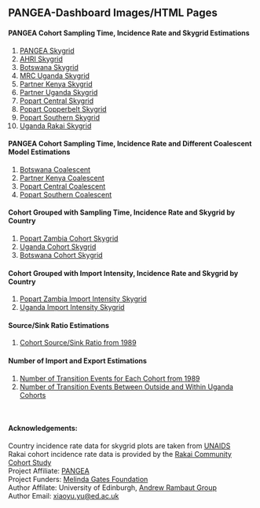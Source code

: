## PANGEA-Dashboard Images/HTML Pages

#### PANGEA Cohort Sampling Time, Incidence Rate and Skygrid Estimations

1. [PANGEA Skygrid](https://xiaoyu518.github.io/PANGEA_Skygrid.html)
2. [AHRI Skygrid](https://xiaoyu518.github.io/AHRI_Skygrid.html)
3. [Botswana Skygrid](https://xiaoyu518.github.io/Botswana_Skygrid.html)
4. [MRC Uganda Skygrid](https://xiaoyu518.github.io/MRCUganda_Skygrid.html)
5. [Partner Kenya Skygrid](https://xiaoyu518.github.io/PartnerKenya_Skygrid.html)
6. [Partner Uganda Skygrid](https://xiaoyu518.github.io/PartnerUganda_Skygrid.html)
7. [Popart Central Skygrid](https://xiaoyu518.github.io/PopartCentral_Skygrid.html)
8. [Popart Copperbelt Skygrid](https://xiaoyu518.github.io/PopartCopperbelt_Skygrid.html)
9. [Popart Southern Skygrid](https://xiaoyu518.github.io/PopartSouthern_Skygrid.html)
10. [Uganda Rakai Skygrid](https://xiaoyu518.github.io/UgandaRakai_Skygrid.html)

#### PANGEA Cohort Sampling Time, Incidence Rate and Different Coalescent Model Estimations

1. [Botswana Coalescent](https://xiaoyu518.github.io/Botswana_Coalescent.html)
2. [Partner Kenya Coalescent](https://xiaoyu518.github.io/PartnerKenya_Coalescent.html)
3. [Popart Central Coalescent](https://xiaoyu518.github.io/PopartCentral_Coalescent.html)
4. [Popart Southern Coalescent](https://xiaoyu518.github.io/PopartSouthern_Coalescent.html)

#### Cohort Grouped with Sampling Time, Incidence Rate and Skygrid by Country 

1. [Popart Zambia Cohort Skygrid](https://xiaoyu518.github.io/PopartAll_Skygrid.html)
2. [Uganda Cohort Skygrid](https://xiaoyu518.github.io/Uganda_Skygrid.html)
3. [Botswana Cohort Skygrid](https://xiaoyu518.github.io/BotswanaAll_Skygrid.html)

#### Cohort Grouped with Import Intensity, Incidence Rate and Skygrid by Country 

1. [Popart Zambia Import Intensity Skygrid](https://xiaoyu518.github.io/Popart_Import_Intensity.html)
2. [Uganda Import Intensity Skygrid](https://xiaoyu518.github.io/Uganda_Import_Intensity.html)

#### Source/Sink Ratio Estimations

1. [Cohort Source/Sink Ratio from 1989](https://xiaoyu518.github.io/ssRatio_1989.html)

#### Number of Import and Export Estimations

1. [Number of Transition Events for Each Cohort from 1989](https://xiaoyu518.github.io/ssEvents_1989.html)
3. [Number of Transition Events Between Outside and Within Uganda Cohorts](https://xiaoyu518.github.io/Uganda_Cohort_Transition.html)

<br>

#### Acknowledgements:

Country incidence rate data for skygrid plots are taken from [UNAIDS](https://aidsinfo.unaids.org/)<br>
Rakai cohort incidence rate data is provided by the [Rakai Community Cohort Study](https://www.rhsp.org/research/rccs/explore-rccs-data)<br>
Project Affiliate: [PANGEA](https://www.pangea-hiv.org/)<br>
Project Funders: [Melinda Gates Foundation](https://www.gatesfoundation.org/)<br>
Author Affilate: University of Edinburgh, [Andrew Rambaut Group](http://tree.bio.ed.ac.uk/people/)<br>
Author Email: xiaoyu.yu@ed.ac.uk<br>
